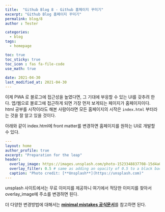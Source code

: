 ```yaml
---
title:  "Github Blog 8 - Github 홈페이지 꾸미기"
excerpt: "Github Blog 홈페이지 꾸미기"
permalink: blog/8
author : Tester

categories:
  - blog
tags:
  - homepage

toc: true
toc_sticky: true
toc_icon : fas fa-file-code
use_math: true
 
date: 2021-04-30
last_modified_at: 2021-04-30
---
```


이제 PWA 로 블로그에 접근성을 높였다면, 그 기대에 부응할 수 있는 UI를 갖추려 한다. 앱/웹으로 블로그에 접근하게 되면 가장 먼저 보게되는 페이지가 홈페이지이다. html 공부를 시작이라도 해본 사람이라면 모든 홈페이지의 시작은 `index.html` 부터라는 것을 잘 알고 있을 것이다.   

아래와 같이 index.html에 front matter를 변경하면 홈페이지를 원하는 UI로 개발할 수 있다.  

```yaml
---
layout: home
author_profile: true
excerpt: "Preparation for the leap"
header:
  overlay_image: https://images.unsplash.com/photo-1523348837708-15d4a09cfac2?ixid=MnwxMjA3fDB8MHxwaG90by1wYWdlfHx8fGVufDB8fHx8&ixlib=rb-1.2.1&auto=format&fit=crop&w=1050&q=80
  overlay_filter: 0.5 # same as adding an opacity of 0.5 to a black background
  caption: "Photo credit: [**Unsplash**](https://unsplash.com)"
---
```

unsplash 사이트에서는 무료 이미지를 제공하니 여기에서 적당한 이미지를 찾아서 overlay_image에 주소를 변경하면 된다.  

더 다양한 변경방법에 대해서는 [**minimal mistakes 공식문서**](https://mmistakes.github.io/minimal-mistakes/docs/layouts/)를 참고하면 된다.  